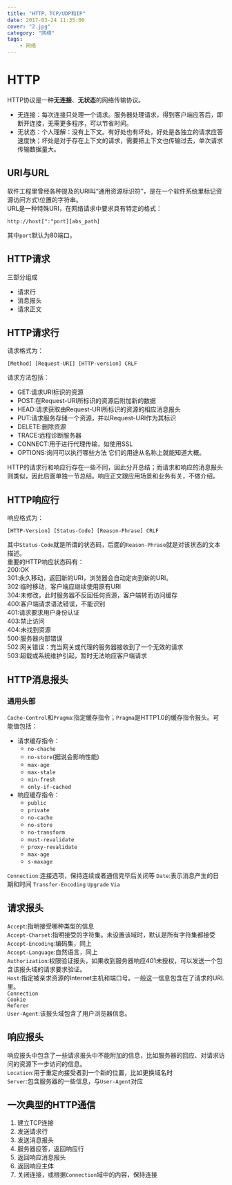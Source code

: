 ```yaml
---
title: "HTTP、TCP/UDP和IP"
date: 2017-03-24 11:35:00
cover: "2.jpg"
category: "网络"
tags:
    - 网络
---
```


# HTTP
HTTP协议是一种**无连接**、**无状态**的网络传输协议。
* 无连接：每次连接只处理一个请求。服务器处理请求，得到客户端应答后，即断开连接，无需更多程序，可以节省时间。
* 无状态：个人理解：没有上下文。有好处也有坏处，好处是各独立的请求应答速度快；坏处是对于存在上下文的请求，需要把上下文也传输过去，单次请求传输数据量大。

<!--more-->

## URI与URL
软件工程里曾经各种提及的URI叫“通用资源标识符”，是在一个软件系统里标记资源访问方式\位置的字符串。  
URL是一种特殊URI，在网络请求中要求具有特定的格式：
```
http://host[":"port][abs_path]
```
其中`port`默认为80端口。

## HTTP请求
三部分组成
* 请求行
* 消息报头
* 请求正文

## HTTP请求行
请求格式为：
```
[Method] [Request-URI] [HTTP-version] CRLF
```
请求方法包括：
* GET:请求URI标识的资源
* POST:在Request-URI所标识的资源后附加新的数据
* HEAD:请求获取由Request-URI所标识的资源的相应消息报头
* PUT:请求服务存储一个资源，并以Request-URI作为其标识
* DELETE:删除资源
* TRACE:远程诊断服务器
* CONNECT:用于进行代理传输，如使用SSL
* OPTIONS:询问可以执行哪些方法
它们的用途从名称上就能知道大概。

HTTP的请求行和响应行存在一些不同，因此分开总结；而请求和响应的消息报头则类似，因此后面单独一节总结。响应正文跟应用场景和业务有关，不做介绍。

## HTTP响应行
响应格式为：
```
[HTTP-Version] [Status-Code] [Reason-Phrase] CRLF
```
其中`Status-Code`就是所谓的状态码，后面的`Reason-Phrase`就是对该状态的文本描述。  
重要的HTTP响应状态码有：  
200:OK  
301:永久移动，返回新的URI，浏览器会自动定向到新的URI。  
302:临时移动，客户端应继续使用原有URI  
304:未修改，此时服务器不反回任何资源，客户端转而访问缓存  
400:客户端请求语法错误，不能识别  
401:请求要求用户身份认证  
403:禁止访问  
404:未找到资源  
500:服务器内部错误  
502:网关错误：充当网关或代理的服务器接收到了一个无效的请求  
503:超载或系统维护引起，暂时无法响应客户端请求  

## HTTP消息报头

### 通用头部
`Cache-Control`和`Pragma`:指定缓存指令；`Pragma`是HTTP1.0的缓存指令报头。可能值包括：
  * 请求缓存指令：
    * `no-chache`
    * `no-store`(据说会影响性能)
    * `max-age`
    * `max-stale`
    * `min-fresh`
    * `only-if-cached`
  * 响应缓存指令：
    * `public`
    * `private`
    * `no-cache`
    * `no-store`
    * `no-transform`
    * `must-revalidate`
    * `proxy-revalidate`
    * `max-age`
    * `s-maxage`

`Connection`:连接选项，保持连续或者通信完毕后关闭等
`Date`:表示消息产生的日期和时间
`Transfer-Encoding`
`Upgrade`
`Via`

## 请求报头
`Accept`:指明接受哪种类型的信息  
`Accept-Charset`:指明接受的字符集。未设置该域时，默认是所有字符集都接受  
`Accept-Encoding`:编码集，同上  
`Accept-Language`:自然语言，同上  
`Authorization`:权限验证报头，如果收到服务器响应401未授权，可以发送一个包含该报头域的请求要求验证。  
`Host`:指定被亲求资源的Internet主机和端口号。一般这一信息包含在了请求的URL里。  
`Connection`  
`Cookie`  
`Referer`  
`User-Agent`:该报头域包含了用户浏览器信息。

## 响应报头
响应报头中包含了一些请求报头中不能附加的信息，比如服务器的回应、对请求访问的资源下一步访问的信息。  
`Location`:用于重定向接受者到一个新的位置，比如更换域名时  
`Server`:包含服务器的一些信息，与`User-Agent`对应  

## 一次典型的HTTP通信
1. 建立TCP连接
2. 发送请求行
3. 发送消息报头
4. 服务器应答，返回响应行
5. 返回响应消息报头
6. 返回响应主体
7. 关闭连接，或根据`Connection`域中的内容，保持连接
